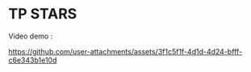 # TP STARS 

 Video demo :

https://github.com/user-attachments/assets/3f1c5f1f-4d1d-4d24-bfff-c6e343b1e10d

